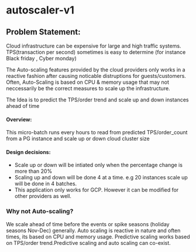 # autoscaler-v1

## Problem Statement:

  Cloud infrastructure can be expensive for large and high traffic systems. 
  TPS(transaction per second) sometimes is easy to determine (for instance Black friday , Cyber monday)

  The Auto-scaling features provided by the cloud providers only works in a reactive fashion after 
  causing noticable distruptions for guests/customers. Often, Auto-Scaling is based on
  CPU & memory usage that may not neccessarily be the correct measures to scale up 
  the infrastructure.

  The Idea is to predict the TPS/order trend and scale up and down instances ahead of time
#### Overview:

  This micro-batch runs every hours to read from predicted TPS/order_count from a PG 
  instance and scale up or down cloud cluster size 

#### Design decisions:

 - Scale up or down will be intiated only when the percentage change is more than 20%
 - Scaling up and down will be done 4 at a time. e.g 20 instances scale up will be done 
 in 4 batches.
 - This application only works for GCP. However it can be modified for other providers as well.
 

### Why not Auto-scaling?

We scale ahead of time before the events or spike seasons (holiday seasons Nov-Dec) generally. Auto scaling is reactive in nature and often times, its based on CPU and memory usage. 
Predictive scaling works based on TPS/order trend.Predictive scaling and auto scaling can co-exist.

